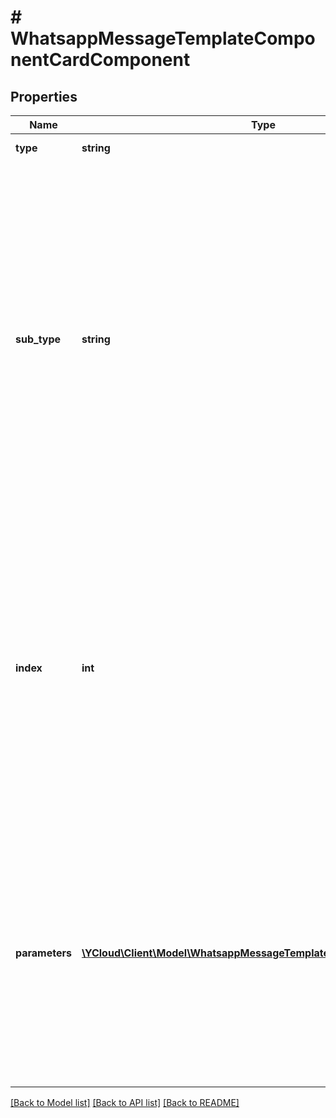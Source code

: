 # # WhatsappMessageTemplateComponentCardComponent

## Properties

Name | Type | Description | Notes
------------ | ------------- | ------------- | -------------
**type** | **string** | Component type. |
**sub_type** | **string** | **Required when type is &#x60;button&#x60;.** Type of button. - &#x60;quick_reply&#x60;: Refers to a previously created quick reply button that allows for the customer to return a predefined message. - &#x60;url&#x60;: Refers to a previously created url button that allows the customer to visit the URL generated by appending the text parameter to the predefined prefix URL in the template. | [optional]
**index** | **int** | **Required when &#x60;type&#x60; &#x3D; &#x60;button&#x60;. Not used for the other types.** Indicates order in which button should appear, if the template uses multiple buttons. Buttons are zero-indexed, so setting value to 0 will cause the button to appear first, and another button with an index of 1 will appear next, etc. | [optional]
**parameters** | [**\YCloud\Client\Model\WhatsappMessageTemplateComponentParameter[]**](WhatsappMessageTemplateComponentParameter.md) | **Required when &#x60;type&#x60; &#x3D; &#x60;button&#x60;, or there are variables in the corresponding template component, or the card component &#x60;HEADER&#x60; format is media (&#x60;IMAGE&#x60;, &#x60;VIDEO&#x60;).** Array of parameter objects with the content of the message. | [optional]

[[Back to Model list]](../../README.md#models) [[Back to API list]](../../README.md#endpoints) [[Back to README]](../../README.md)
